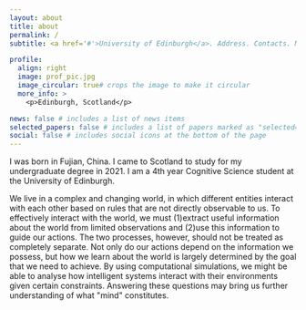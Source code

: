 ```yaml
---
layout: about
title: about
permalink: /
subtitle: <a href='#'>University of Edinburgh</a>. Address. Contacts. Motto. Etc.

profile:
  align: right
  image: prof_pic.jpg
  image_circular: true# crops the image to make it circular
  more_info: >
    <p>Edinburgh, Scotland</p>

news: false # includes a list of news items
selected_papers: false # includes a list of papers marked as "selected={true}"
social: false # includes social icons at the bottom of the page
---
```


I was born in Fujian, China. I came to Scotland to study for my undergraduate degree in 2021. I am a 4th year Cognitive Science student at the University of Edinburgh. 

We live in a complex and changing world, in which different entities interact with each other based on rules that are not directly observable to us.  To effectively interact with the world, we must (1)extract useful information about the world from limited observations and (2)use this information to guide our actions. The two processes, however, should not be treated as completely separate. Not only do our actions depend on the information we possess, but how we learn about the world is largely determined by the goal that we need to achieve. By using computational simulations, we might be able to analyse how intelligent systems interact with their environments given certain constraints. Answering these questions may bring us further understanding of what "mind" constitutes.
